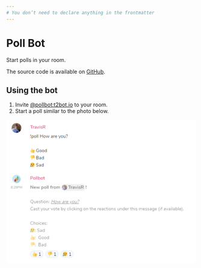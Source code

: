 ```yaml
---
# You don’t need to declare anything in the frontmatter
---
```


# Poll Bot

Start polls in your room.

The source code is available on [GitHub](https://github.com/babolivier/matrix-poll-bot).

## Using the bot

1. Invite [@pollbot:t2bot.io](https://matrix.to/#/@pollbot:t2bot.io) to your room.
2. Start a poll similar to the photo below.

![pollbot demo](/assets/img/pollbot-demo.png)
